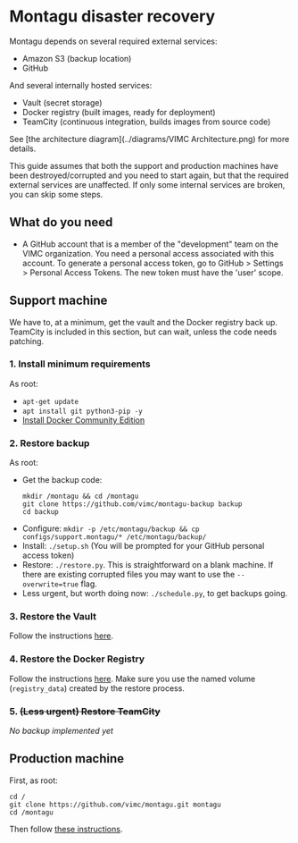 # Montagu disaster recovery
Montagu depends on several required external services:

* Amazon S3 (backup location)
* GitHub

And several internally hosted services:

* Vault (secret storage)
* Docker registry (built images, ready for deployment)
* TeamCity (continuous integration, builds images from source code)

See [the architecture diagram](../diagrams/VIMC Architecture.png) for more 
details.

This guide assumes that both the support and production machines have been
destroyed/corrupted and you need to start again, but that the required external
services are unaffected. If only some internal services are broken, you can
skip some steps.

## What do you need
* A GitHub account that is a member of the "development" team on the VIMC 
  organization. You need a personal access associated with this account. To 
  generate a personal access token, go to GitHub > Settings > Personal Access 
  Tokens. The new token must have the 'user' scope.

## Support machine 
We have to, at a minimum, get the vault and the Docker registry back up. 
TeamCity is included in this section, but can wait, unless the code needs 
patching.

### 1. Install minimum requirements
As root:

* `apt-get update`
* `apt install git python3-pip -y`
* [Install Docker Community Edition](https://docs.docker.com/engine/installation/)

### 2. Restore backup
As root:


* Get the backup code:
  ```
  mkdir /montagu && cd /montagu
  git clone https://github.com/vimc/montagu-backup backup
  cd backup
  ```
* Configure: `mkdir -p /etc/montagu/backup && cp configs/support.montagu/* /etc/montagu/backup/`
* Install: `./setup.sh` (You will be prompted for your GitHub personal access
  token)
* Restore: `./restore.py`. This is straightforward on a blank machine. If there
  are existing corrupted files you may want to use the `--overwrite=true` flag.
* Less urgent, but worth doing now: `./schedule.py`, to get backups going.

### 3. Restore the Vault
Follow the instructions [here](https://github.com/vimc/montagu-vault/blob/master/README.md#restoring-the-vault-from-backup).

### 4. Restore the Docker Registry
Follow the instructions [here](https://github.com/vimc/montagu-ci#running-the-registry-on-the-ci-host).
Make sure you use the named volume (`registry_data`) created by the restore 
process.

### 5. ~~(Less urgent) Restore TeamCity~~
_No backup implemented yet_

## Production machine
First, as root:
```
cd /
git clone https://github.com/vimc/montagu.git montagu
cd /montagu
```

Then follow [these instructions](https://github.com/vimc/montagu/blob/master/README.md).

